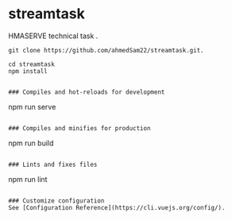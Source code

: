 # streamtask
HMASERVE technical task .
```
git clone https://github.com/ahmedSam22/streamtask.git.

cd streamtask
npm install
```


```

### Compiles and hot-reloads for development
```
npm run serve
```

### Compiles and minifies for production
```
npm run build
```

### Lints and fixes files
```
npm run lint
```

### Customize configuration
See [Configuration Reference](https://cli.vuejs.org/config/).
